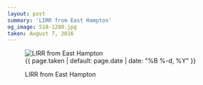 ```yaml
---
layout: post
summary: 'LIRR from East Hampton'
og_image: 510-1280.jpg
taken: August 7, 2016
---
```


<figure class="post" data-src="{{ site.assets_url }}/{{ page.og_image }}">
<img alt="LIRR from East Hampton" sizes="(min-width: 700px) 50vw, calc(100vw - 2rem)" src="{{ site.assets_url }}/510-640.jpg" srcset="{{ site.assets_url }}/510-1280.jpg 1280w, {{ site.assets_url }}/510-960.jpg 960w, {{ site.assets_url }}/510-640.jpg 640w, {{ site.assets_url }}/510-320.jpg 320w"/>
<figcaption>
<time>{{ page.taken | default: page.date | date: "%B %-d, %Y" }}</time>
<p>LIRR from East Hampton</p>
</figcaption>
</figure>
